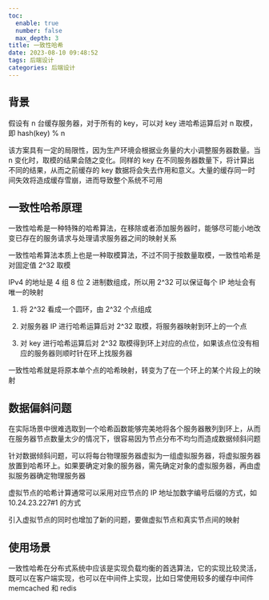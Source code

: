 ```yaml
---
toc:
  enable: true
  number: false
  max_depth: 3
title: 一致性哈希
date: 2023-08-10 09:48:52
tags: 后端设计
categories: 后端设计
---
```


## 背景

假设有 n 台缓存服务器，对于所有的 key，可以对 key 进哈希运算后对 n 取模，即 hash(key) % n

该方案具有一定的局限性，因为生产环境会根据业务量的大小调整服务器数量。当 n 变化时，取模的结果会随之变化。同样的 key 在不同服务器数量下，将计算出不同的结果，从而之前缓存的 key 数据将会失去作用和意义。大量的缓存同一时间失效将造成缓存雪崩，进而导致整个系统不可用

## 一致性哈希原理

一致性哈希是一种特殊的哈希算法，在移除或者添加服务器时，能够尽可能小地改变已存在的服务请求与处理请求服务器之间的映射关系

一致性哈希算法本质上也是一种取模算法，不过不同于按数量取模，一致性哈希是对固定值 2^32 取模

IPv4 的地址是 4 组 8 位 2 进制数组成，所以用 2^32 可以保证每个 IP 地址会有唯一的映射

1. 将 2^32 看成一个圆环，由 2^32 个点组成

2. 对服务器 IP 进行哈希运算后对 2^32 取模，将服务器映射到环上的一个点

3. 对 key 进行哈希运算后对 2^32 取模得到环上对应的点位，如果该点位没有相应的服务器则顺时针在环上找服务器

一致性哈希就是将原本单个点的哈希映射，转变为了在一个环上的某个片段上的映射

## 数据偏斜问题

在实际场景中很难选取到一个哈希函数能够完美地将各个服务器散列到环上，从而在服务器节点数量太少的情况下，很容易因为节点分布不均匀而造成数据倾斜问题

针对数据倾斜问题，可以将每台物理服务器虚拟为一组虚拟服务器，将虚拟服务器放置到哈希环上。如果要确定对象的服务器，需先确定对象的虚拟服务器，再由虚拟服务器确定物理服务器

虚拟节点的哈希计算通常可以采用对应节点的 IP 地址加数字编号后缀的方式，如 10.24.23.227#1 的方式

引入虚拟节点的同时也增加了新的问题，要做虚拟节点和真实节点间的映射

## 使用场景

一致性哈希在分布式系统中应该是实现负载均衡的首选算法，它的实现比较灵活，既可以在客户端实现，也可以在中间件上实现，比如日常使用较多的缓存中间件 memcached 和 redis